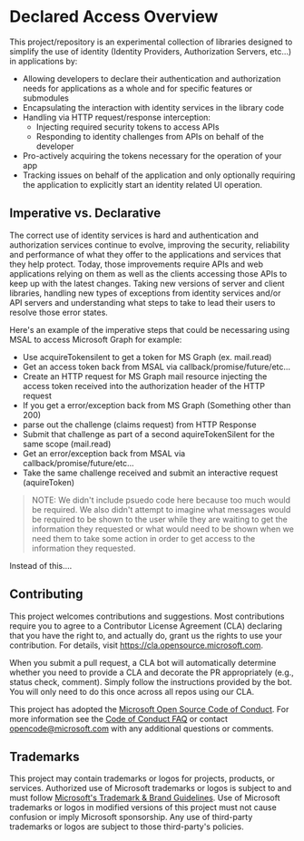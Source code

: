 # Declared Access Overview

This project/repository is an experimental collection of libraries designed to simplify the use of identity (Identity Providers, Authorization Servers, etc...) in applications by:

* Allowing developers to declare their authentication and authorization needs for applications as a whole and for specific features or submodules
* Encapsulating the interaction with identity services in the library code
* Handling via HTTP request/response interception:
  * Injecting required security tokens to access APIs
  * Responding to identity challenges from APIs on behalf of the developer
* Pro-actively acquiring the tokens necessary for the operation of your app
* Tracking issues on behalf of the application and only optionally requiring the application to explicitly start an identity related UI operation.

## Imperative vs. Declarative

The correct use of identity services is hard and authentication and authorization services continue to evolve, improving the security, reliability and performance of what they offer to the applications and services that they help protect.  Today, those improvements require APIs and web applications relying on them as well as the clients accessing those APIs to keep up with the latest changes.  Taking new versions of server and client libraries, handling new types of exceptions from identity services and/or API servers and understanding what steps to take to lead their users to resolve those error states. 

Here's an example of the imperative steps that could be necessaring using MSAL to access Microsoft Graph for example:

- Use acquireTokensilent to get a token for MS Graph (ex. mail.read)
- Get an access token back from MSAL via callback/promise/future/etc...
- Create an HTTP request for MS Graph mail resource injecting the access token received into the authorization header of the HTTP request
- If you get a error/exception back from MS Graph (Something other than 200) 
- parse out the challenge (claims request) from HTTP Response
- Submit that challenge as part of a second aquireTokenSilent for the same scope (mail.read)
- Get an error/exception back from MSAL via callback/promise/future/etc...
- Take the same challenge received and submit an interactive request (aquireToken)

> NOTE: We didn't include psuedo code here because too much would be required.  We also didn't attempt to imagine what messages would be required to be shown to the user while they are waiting to get the information they requested or what would need to be shown when we need them to take some action in order to get access to the information they requested.

Instead of this.... 

## Contributing

This project welcomes contributions and suggestions.  Most contributions require you to agree to a
Contributor License Agreement (CLA) declaring that you have the right to, and actually do, grant us
the rights to use your contribution. For details, visit https://cla.opensource.microsoft.com.

When you submit a pull request, a CLA bot will automatically determine whether you need to provide
a CLA and decorate the PR appropriately (e.g., status check, comment). Simply follow the instructions
provided by the bot. You will only need to do this once across all repos using our CLA.

This project has adopted the [Microsoft Open Source Code of Conduct](https://opensource.microsoft.com/codeofconduct/).
For more information see the [Code of Conduct FAQ](https://opensource.microsoft.com/codeofconduct/faq/) or
contact [opencode@microsoft.com](mailto:opencode@microsoft.com) with any additional questions or comments.

## Trademarks

This project may contain trademarks or logos for projects, products, or services. Authorized use of Microsoft 
trademarks or logos is subject to and must follow 
[Microsoft's Trademark & Brand Guidelines](https://www.microsoft.com/en-us/legal/intellectualproperty/trademarks/usage/general).
Use of Microsoft trademarks or logos in modified versions of this project must not cause confusion or imply Microsoft sponsorship.
Any use of third-party trademarks or logos are subject to those third-party's policies.
